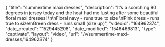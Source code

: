 {
    "title": "summertime maxi dresses",
    "description": "It’s a scorching 90 degrees in jersey today and the heat had me lusting after some beautiful floral maxi dresses! \n\nFloral navy - runs true to size \nPink dress - runs true to size\nGreen dress - runs small (size up)",
    "videoid": "164962374",
    "date_created": "1529445208",
    "date_modified": "1546466813",
    "type": "captivate",
    "layout": "video",
    "url": "\/v\/summertime-maxi-dresses\/164962374"
}